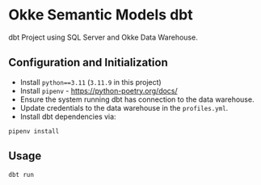 # Okke Semantic Models dbt

dbt Project using SQL Server and Okke Data Warehouse.

## Configuration and Initialization

- Install `python==3.11` (`3.11.9` in this project)
- Install `pipenv` - https://python-poetry.org/docs/
- Ensure the system running dbt has connection to the data warehouse.
- Update credentials to the data warehouse in the `profiles.yml`.
- Install dbt dependencies via:

```
pipenv install
```

## Usage

```
dbt run
```
